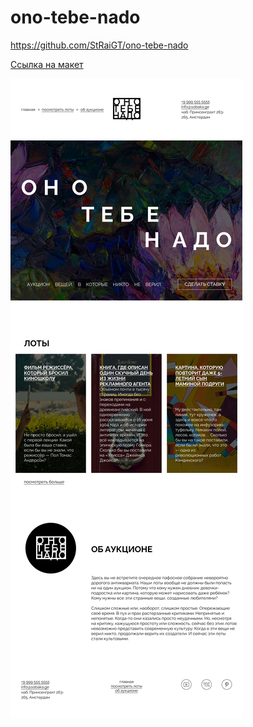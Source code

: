 # ono-tebe-nado

https://github.com/StRaiGT/ono-tebe-nado

[Ссылка на макет](https://www.figma.com/file/8KwhMpv8qnDocX4NVFQBpn/%D0%9E%D0%BD%D0%BE-%D1%82%D0%B5%D0%B1%D0%B5-%D0%BD%D0%B0%D0%B4%D0%BE?type=design&node-id=0-1&mode=design&t=3Wc7XqPoY2VkwbUP-0)

![](maket-1100px.png)
